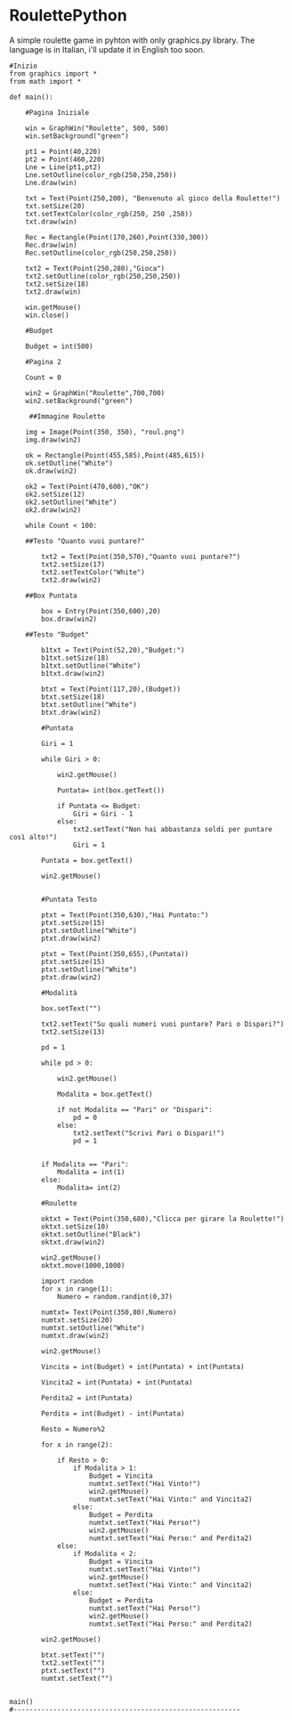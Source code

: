 # RoulettePython
A simple roulette game in pyhton with only graphics.py library.
 The language is in Italian, i'll update it in English too soon.

    #Inizio
    from graphics import *
    from math import *

    def main():

        #Pagina Iniziale

        win = GraphWin("Roulette", 500, 500)
        win.setBackground("green")

        pt1 = Point(40,220)
        pt2 = Point(460,220)
        Lne = Line(pt1,pt2)
        Lne.setOutline(color_rgb(250,250,250))
        Lne.draw(win)

        txt = Text(Point(250,200), "Benvenuto al gioco della Roulette!")
        txt.setSize(20)
        txt.setTextColor(color_rgb(250, 250 ,250))
        txt.draw(win)

        Rec = Rectangle(Point(170,260),Point(330,300))
        Rec.draw(win)
        Rec.setOutline(color_rgb(250,250,250))

        txt2 = Text(Point(250,280),"Gioca")
        txt2.setOutline(color_rgb(250,250,250))
        txt2.setSize(18)
        txt2.draw(win)

        win.getMouse()
        win.close()

        #Budget

        Budget = int(500)

        #Pagina 2

        Count = 0

        win2 = GraphWin("Roulette",700,700)
        win2.setBackground("green")

         ##Immagine Roulette

        img = Image(Point(350, 350), "roul.png")
        img.draw(win2)

        ok = Rectangle(Point(455,585),Point(485,615))
        ok.setOutline("White")
        ok.draw(win2)

        ok2 = Text(Point(470,600),"OK")
        ok2.setSize(12)
        ok2.setOutline("White")
        ok2.draw(win2)

        while Count < 100:

        ##Testo "Quanto vuoi puntare?"

            txt2 = Text(Point(350,570),"Quanto vuoi puntare?")
            txt2.setSize(17)
            txt2.setTextColor("White")
            txt2.draw(win2)

        ##Box Puntata

            box = Entry(Point(350,600),20)
            box.draw(win2)

        ##Testo "Budget"

            b1txt = Text(Point(52,20),"Budget:")
            b1txt.setSize(18)
            b1txt.setOutline("White")
            b1txt.draw(win2)

            btxt = Text(Point(117,20),(Budget))
            btxt.setSize(18)
            btxt.setOutline("White")
            btxt.draw(win2)

            #Puntata

            Giri = 1

            while Giri > 0:

                win2.getMouse()

                Puntata= int(box.getText())

                if Puntata <= Budget:
                    Giri = Giri - 1
                else:
                    txt2.setText("Non hai abbastanza soldi per puntare così alto!")
                    Giri = 1

            Puntata = box.getText()

            win2.getMouse()


            #Puntata Testo

            ptxt = Text(Point(350,630),"Hai Puntato:")
            ptxt.setSize(15)
            ptxt.setOutline("White")
            ptxt.draw(win2)

            ptxt = Text(Point(350,655),(Puntata))
            ptxt.setSize(15)
            ptxt.setOutline("White")
            ptxt.draw(win2)

            #Modalità

            box.setText("")

            txt2.setText("Su quali numeri vuoi puntare? Pari o Dispari?")
            txt2.setSize(13)

            pd = 1

            while pd > 0:

                win2.getMouse()

                Modalita = box.getText()

                if not Modalita == "Pari" or "Dispari":
                    pd = 0
                else:
                    txt2.setText("Scrivi Pari o Dispari!")
                    pd = 1


            if Modalita == "Pari":
                Modalita = int(1)
            else:
                Modalita= int(2)

            #Roulette

            oktxt = Text(Point(350,680),"Clicca per girare la Roulette!")
            oktxt.setSize(10)
            oktxt.setOutline("Black")
            oktxt.draw(win2)

            win2.getMouse()
            oktxt.move(1000,1000)

            import random
            for x in range(1):
                Numero = random.randint(0,37)

            numtxt= Text(Point(350,80),Numero)
            numtxt.setSize(20)
            numtxt.setOutline("White")
            numtxt.draw(win2)

            win2.getMouse()

            Vincita = int(Budget) + int(Puntata) + int(Puntata)

            Vincita2 = int(Puntata) + int(Puntata)

            Perdita2 = int(Puntata)

            Perdita = int(Budget) - int(Puntata)

            Resto = Numero%2

            for x in range(2):

                if Resto > 0:
                    if Modalita > 1:
                        Budget = Vincita
                        numtxt.setText("Hai Vinto!")
                        win2.getMouse()
                        numtxt.setText("Hai Vinto:" and Vincita2)
                    else:
                        Budget = Perdita
                        numtxt.setText("Hai Perso!")
                        win2.getMouse()
                        numtxt.setText("Hai Perso:" and Perdita2)
                else:
                    if Modalita < 2:
                        Budget = Vincita
                        numtxt.setText("Hai Vinto!")
                        win2.getMouse()
                        numtxt.setText("Hai Vinto:" and Vincita2)
                    else:
                        Budget = Perdita
                        numtxt.setText("Hai Perso!")
                        win2.getMouse()
                        numtxt.setText("Hai Perso:" and Perdita2)

            win2.getMouse()

            btxt.setText("")
            txt2.setText("")
            ptxt.setText("")
            numtxt.setText("")


    main()
    #---------------------------------------------------------
